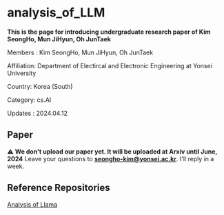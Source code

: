 # analysis_of_LLM
**This is the page for introducing undergraduate research paper of Kim SeongHo, Mun JiHyun, Oh JunTaek**

Members : Kim SeongHo, Mun JiHyun, Oh JunTaek

Affiliation: Department of Electircal and Electronic Engineering at Yonsei University

Country: Korea (South)

Category: cs.AI

Updates : 2024.04.12

## Paper
⚠️ **We don't upload our paper yet. It will be uploaded at Arxiv until June, 2024**
Leave your questions to **seongho-kim@yonsei.ac.kr**. I'll reply in a week.

## Reference Repositories
[Analysis of Llama](https://github.com/seongho-git/lab_llama2)
